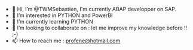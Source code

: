 - 👋 Hi, I’m @TWMSebastien, I'm currently ABAP developper on SAP.
- 👀 I’m interested in PYTHON and PowerBI
- 🌱 I’m currently learning PYTHON
- 💞️ I’m looking to collaborate on : let me improve my knowledge before !!  ;-)
- 📫 How to reach me : profene@hotmail.com

<!---
TWMSebastien/TWMSebastien is a ✨ special ✨ repository because its `README.md` (this file) appears on your GitHub profile.
You can click the Preview link to take a look at your changes.
--->
